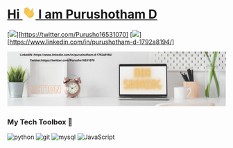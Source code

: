 # [Hi <img src="https://raw.githubusercontent.com/ABSphreak/ABSphreak/master/gifs/Hi.gif" width="30px"> I am Purushotham D](https://hashnode.com/@Puruboi)
[<img height="30" src="https://img.shields.io/badge/twitter-%231DA1F2.svg?&style=for-the-badge&logo=twitter&logoColor=white" />][https://twitter.com/Purusho16531070] 
[<img height="30" src="https://img.shields.io/badge/linkedin-blue.svg?&style=for-the-badge&logo=linkedin&logoColor=white" />][https://www.linkedin.com/in/purushotham-d-1792a8194/]

![alt text](https://github.com/Puruboi/Puruboi/blob/main/Add%20a%20little%20bit%20of%20body%20text.png)


### My Tech Toolbox 🧰

<p align="left">
<img src="https://cdn3.iconfinder.com/data/icons/logos-and-brands-adobe/512/267_Python-512.png" alt="python" width="40" height="40"/>   
<img src="https://www.vectorlogo.zone/logos/git-scm/git-scm-icon.svg" alt="git" width="40" height="40"/>
<img src="https://i.pinimg.com/originals/50/f1/58/50f1582a95bdac10f1c3fa295c8b947b.png" alt="mysql" width="40" height="40"/>
<img src="https://www.google.com/url?sa=i&url=https%3A%2F%2Fwww.pluralsight.com%2Fpaths%2Fjavascript-core-language&psig=AOvVaw0oBB4BcB3C32r5HLjT2dOb&ust=1622099050158000&source=images&cd=vfe&ved=0CAIQjRxqFwoTCJiwuoHk5vACFQAAAAAdAAAAABAN" alt="JavaScript" width="40" height="40"/>
</p>
